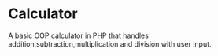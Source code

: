 # Calculator
A basic OOP calculator in PHP that handles addition,subtraction,multiplication and division  with user input.
